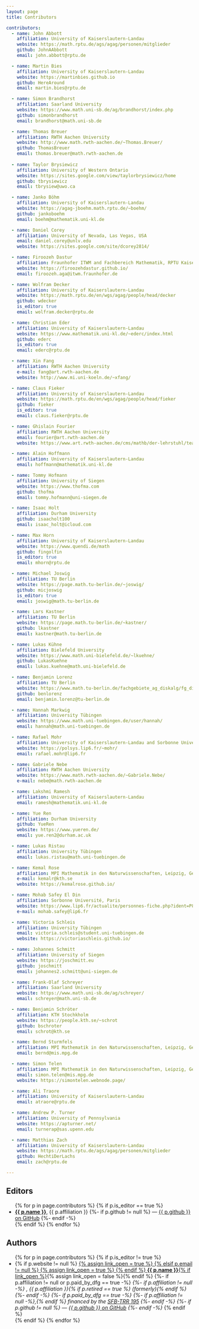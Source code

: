 ```yaml
---
layout: page
title: Contributors

contributors:
  - name: John Abbott
    affiliation: University of Kaiserslautern-Landau
    website: https://math.rptu.de/ags/agag/personen/mitglieder
    github: JohnAAbbott
    email: john.abbott@rptu.de

  - name: Martin Bies
    affiliation: University of Kaiserslautern-Landau
    website: https://martinbies.github.io
    github: HereAround
    email: martin.bies@rptu.de

  - name: Simon Brandhorst
    affiliation: Saarland University
    website: https://www.math.uni-sb.de/ag/brandhorst/index.php
    github: simonbrandhorst
    email: brandhorst@math.uni-sb.de

  - name: Thomas Breuer
    affiliation: RWTH Aachen University
    website: http://www.math.rwth-aachen.de/~Thomas.Breuer/
    github: ThomasBreuer
    email: thomas.breuer@math.rwth-aachen.de
    
  - name: Taylor Brysiewicz
    affiliation: University of Western Ontario
    website: https://sites.google.com/view/taylorbrysiewicz/home
    github: tbrysiewicz
    email: tbrysiew@uwo.ca

  - name: Janko Böhm
    affiliation: University of Kaiserslautern-Landau
    website: https://agag-jboehm.math.rptu.de/~boehm/
    github: jankoboehm
    email: boehm@mathematik.uni-kl.de

  - name: Daniel Corey
    affiliation: University of Nevada, Las Vegas, USA
    email: daniel.corey@unlv.edu
    website: https://sites.google.com/site/dcorey2814/

  - name: Firoozeh Dastur
    affiliation: Fraunhofer ITWM and Fachbereich Mathematik, RPTU Kaiserslautern-Landau,
    website: https://firoozehdastur.github.io/
    email: firoozeh.aga@itwm.fraunhofer.de

  - name: Wolfram Decker
    affiliation: University of Kaiserslautern-Landau
    website: https://math.rptu.de/en/wgs/agag/people/head/decker
    github: wdecker
    is_editor: true
    email: wolfram.decker@rptu.de

  - name: Christian Eder
    affiliation: University of Kaiserslautern-Landau
    website: https://www.mathematik.uni-kl.de/~ederc/index.html
    github: ederc
    is_editor: true
    email: ederc@rptu.de

  - name: Xin Fang
    affiliation: RWTH Aachen University
    e-mail: fang@art.rwth-aachen.de
    website: http://www.mi.uni-koeln.de/~xfang/

  - name: Claus Fieker
    affiliation: University of Kaiserslautern-Landau
    website: https://math.rptu.de/en/wgs/agag/people/head/fieker
    github: fieker
    is_editor: true
    email: claus.fieker@rptu.de

  - name: Ghislain Fourier
    affiliation: RWTH Aachen University
    email: fourier@art.rwth-aachen.de
    website: https://www.art.rwth-aachen.de/cms/mathb/der-lehrstuhl/team/professorinnen-und-professoren/~rnko/fourier/?allou=1

  - name: Alain Hoffmann
    affiliation: University of Kaiserslautern-Landau
    email: hoffmann@mathematik.uni-kl.de

  - name: Tommy Hofmann
    affiliation: University of Siegen
    website: https://www.thofma.com
    github: thofma
    email: tommy.hofmann@uni-siegen.de

  - name: Isaac Holt
    affiliation: Durham University
    github: isaacholt100
    email: isaac_holt@icloud.com

  - name: Max Horn
    affiliation: University of Kaiserslautern-Landau
    website: https://www.quendi.de/math
    github: fingolfin
    is_editor: true
    email: mhorn@rptu.de

  - name: Michael Joswig
    affiliation: TU Berlin
    website: https://page.math.tu-berlin.de/~joswig/
    github: micjoswig
    is_editor: true
    email: joswig@math.tu-berlin.de

  - name: Lars Kastner
    affiliation: TU Berlin
    website: https://page.math.tu-berlin.de/~kastner/
    github: lkastner
    email: kastner@math.tu-berlin.de 

  - name: Lukas Kühne
    affiliation: Bielefeld University
    website: https://www.math.uni-bielefeld.de/~lkuehne/
    github: LukasKuehne
    email: lukas.kuehne@math.uni-bielefeld.de

  - name: Benjamin Lorenz
    affiliation: TU Berlin
    website: https://www.math.tu-berlin.de/fachgebiete_ag_diskalg/fg_diskrete_mathematik_geometrie/v_menue/mitarbeiter/benjamin_lorenz/v_menue/home/
    github: benlorenz
    email: benjamin.lorenz@tu-berlin.de

  - name: Hannah Markwig
    affiliation: University Tübingen
    website: https://www.math.uni-tuebingen.de/user/hannah/
    email: hannah@math.uni-tuebingen.de

  - name: Rafael Mohr
    affiliation: University of Kaiserslautern-Landau and Sorbonne Université, Paris
    website: https://polsys.lip6.fr/~mohr/
    email: rafael.mohr@lip6.fr

  - name: Gabriele Nebe
    affiliation: RWTH Aachen University
    website: https://www.math.rwth-aachen.de/~Gabriele.Nebe/
    e-mail: nebe@math.rwth-aachen.de

  - name: Lakshmi Ramesh
    affiliation: University of Kaiserslautern-Landau
    email: ramesh@mathematik.uni-kl.de

  - name: Yue Ren
    affiliation: Durham University
    github: YueRen
    website: https://www.yueren.de/
    email: yue.ren2@durham.ac.uk

  - name: Lukas Ristau
    affiliation: University Tübingen
    email: lukas.ristau@math.uni-tuebingen.de

  - name: Kemal Rose
    affiliation: MPI Mathematik in den Naturwissenschaften, Leipzig, Germany,
    e-mail: kemalr@kth.se
    website: https://kemalrose.github.io/

  - name: Mohab Safey El Din
    affiliation: Sorbonne Université, Paris
    website: https://www.lip6.fr/actualite/personnes-fiche.php?ident=P816
    e-mail: mohab.safey@lip6.fr

  - name: Victoria Schleis
    affiliation: University Tübingen
    email: victoria.schleis@student.uni-tuebingen.de
    website: https://victoriaschleis.github.io/

  - name: Johannes Schmitt
    affiliation: University of Siegen
    website: https://joschmitt.eu
    github: joschmitt
    email: johannes2.schmitt@uni-siegen.de

  - name: Frank-Olaf Schreyer
    affiliation: Saarland University
    website: https://www.math.uni-sb.de/ag/schreyer/
    email: schreyer@math.uni-sb.de

  - name: Benjamin Schröter
    affiliation: KTH Stochkholm
    website: https://people.kth.se/~schrot
    github: bschroter
    email: schrot@kth.se

  - name: Bernd Sturmfels
    affiliation: MPI Mathematik in den Naturwissenschaften, Leipzig, Germany,
    email: bernd@mis.mpg.de

  - name: Simon Telen
    affiliation: MPI Mathematik in den Naturwissenschaften, Leipzig, Germany,
    email: simon.telen@mis.mpg.de
    website: https://simontelen.webnode.page/

  - name: Ali Traore
    affiliation: University of Kaiserslautern-Landau
    email: atraore@rptu.de

  - name: Andrew P. Turner
    affiliation: University of Pennsylvania
    website: https://apturner.net/
    email: turnerap@sas.upenn.edu

  - name: Matthias Zach
    affiliation: University of Kaiserslautern-Landau
    website: https://math.rptu.de/ags/agag/personen/mitglieder
    github: HechtiDerLachs
    email: zach@rptu.de

---
```


## Editors

<ul>
{% for p in page.contributors %}
{% if p.is_editor == true %}
  <li>
    <a href="{{ p.website }}"><strong>{{ p.name }}</strong></a>, {{ p.affiliation }}
    {%- if p.github != null %}
        — <a href="https://github.com/{{ p.github }}">{{ p.github }} on GitHub</a>
    {%- endif -%}
  </li>
{% endif %}
{% endfor %}
</ul>

## Authors

<ul>
{% for p in page.contributors %}
{% if p.is_editor != true %}
  <li>
    {% if p.website != null %}
        <a href="{{ p.website }}">
        {% assign link_open = true %}
    {% elsif p.email != null %}
        <a href="mailto:{{ p.email }}">
        {% assign link_open = true %}
    {% endif %}
    <strong>{{ p.name }}</strong>{% if link_open %}</a>{% assign link_open = false %}{% endif %}
    {%- if p.affiliation != null or p.paid_by_dfg == true -%}
    <em>
        {%- if p.affiliation != null -%}
            , {{ p.affiliation }}{% if p.retired == true %} (formerly){% endif %}
        {%- endif -%}
        {%- if p.paid_by_dfg == true -%}
            {%- if p.affiliation != null -%},{% endif %}
            financed by the <a href="https://www.computeralgebra.de/sfb/">SFB-TRR 195</a>
        {%- endif -%}
        {%- if p.github != null %}
            — <a href="https://github.com/{{ p.github }}">{{ p.github }} on GitHub</a>
        {%- endif -%}
    </em>
    {% endif %}
 </li>
{% endif %}
{% endfor %}
</ul>
